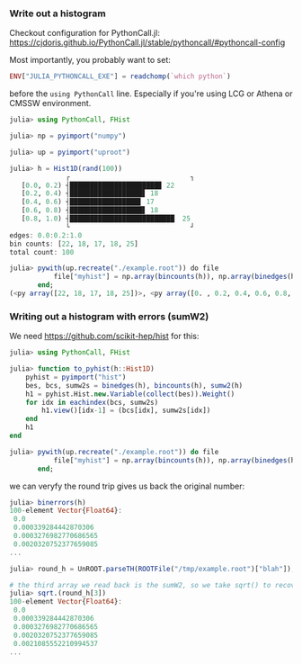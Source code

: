 ### Write out a histogram
Checkout configuration for PythonCall.jl: https://cjdoris.github.io/PythonCall.jl/stable/pythoncall/#pythoncall-config

Most importantly, you probably want to set:
```julia
ENV["JULIA_PYTHONCALL_EXE"] = readchomp(`which python`)
```
before the `using PythonCall` line. Especially if you're using LCG or Athena or CMSSW environment.

```julia
julia> using PythonCall, FHist

julia> np = pyimport("numpy")

julia> up = pyimport("uproot")

julia> h = Hist1D(rand(100))
              ┌                              ┐ 
   [0.0, 0.2) ┤██████████████████████▊ 22      
   [0.2, 0.4) ┤██████████████████▋ 18          
   [0.4, 0.6) ┤█████████████████▋ 17           
   [0.6, 0.8) ┤██████████████████▋ 18          
   [0.8, 1.0) ┤██████████████████████████  25  
              └                              ┘ 
edges: 0.0:0.2:1.0
bin counts: [22, 18, 17, 18, 25]
total count: 100

julia> pywith(up.recreate("./example.root")) do file
           file["myhist"] = np.array(bincounts(h)), np.array(binedges(h))
       end;
(<py array([22, 18, 17, 18, 25])>, <py array([0. , 0.2, 0.4, 0.6, 0.8, 1. ])>)
```

### Writing out a histogram with errors (sumW2)
We need https://github.com/scikit-hep/hist for this:

```julia
julia> using PythonCall, FHist

julia> function to_pyhist(h::Hist1D)
    pyhist = pyimport("hist")
    bes, bcs, sumw2s = binedges(h), bincounts(h), sumw2(h)
    h1 = pyhist.Hist.new.Variable(collect(bes)).Weight()
    for idx in eachindex(bcs, sumw2s)
        h1.view()[idx-1] = (bcs[idx], sumw2s[idx])
    end
    h1
end

julia> pywith(up.recreate("./example.root")) do file
           file["myhist"] = np.array(bincounts(h)), np.array(binedges(h))
       end;
```

we can veryfy the round trip gives us back the original number:
```julia
julia> binerrors(h)
100-element Vector{Float64}:
 0.0
 0.000339284442870306
 0.0003276982770686565
 0.0020320752377659085
...

julia> round_h = UnROOT.parseTH(ROOTFile("/tmp/example.root")["blah"]);

# the third array we read back is the sumW2, so we take sqrt() to recover error
julia> sqrt.(round_h[3])
100-element Vector{Float64}:
 0.0
 0.000339284442870306
 0.0003276982770686565
 0.0020320752377659085
 0.0021085552210994537
...
```
